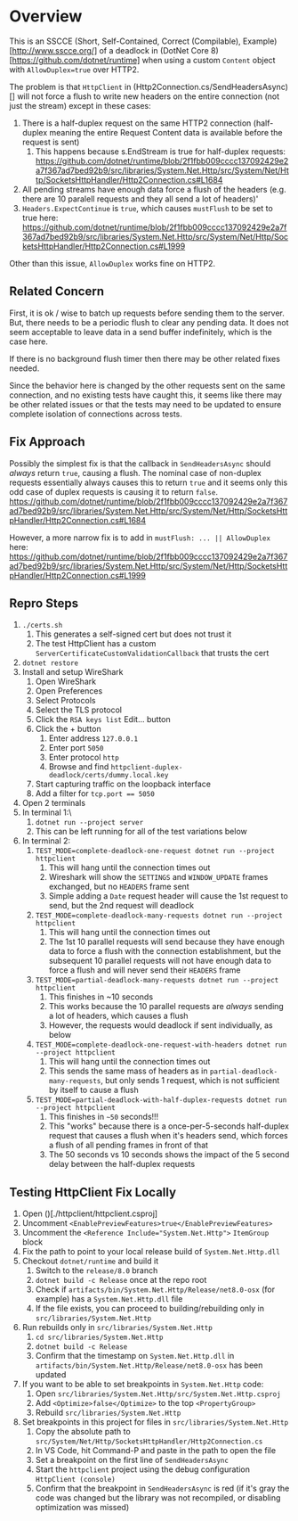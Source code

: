 # Overview

This is an SSCCE (Short, Self-Contained, Correct (Compilable), Example)[http://www.sscce.org/] of a deadlock in (DotNet Core 8)[https://github.com/dotnet/runtime] when using a custom `Content` object with `AllowDuplex=true` over HTTP2.

The problem is that `HttpClient` in (Http2Connection.cs/SendHeadersAsync)[] will not force a flush to write new headers on the entire connection (not just the stream) except in these cases:
1. There is a half-duplex request on the same HTTP2 connection (half-duplex meaning the entire Request Content data is available before the request is sent)
   1.  This happens because s.EndStream is true for half-duplex requests: https://github.com/dotnet/runtime/blob/2f1fbb009cccc137092429e2a7f367ad7bed92b9/src/libraries/System.Net.Http/src/System/Net/Http/SocketsHttpHandler/Http2Connection.cs#L1684
2. All pending streams have enough data force a flush of the headers (e.g. there are 10 paralell requests and they all send a lot of headers)'
3. `Headers.ExpectContinue` is `true`, which causes `mustFlush` to be set to true here: https://github.com/dotnet/runtime/blob/2f1fbb009cccc137092429e2a7f367ad7bed92b9/src/libraries/System.Net.Http/src/System/Net/Http/SocketsHttpHandler/Http2Connection.cs#L1999

Other than this issue, `AllowDuplex` works fine on HTTP2.

## Related Concern

First, it is ok / wise to batch up requests before sending them to the server.  But, there needs to be a periodic flush to clear any pending data.  It does not seem acceptable to leave data in a send buffer indefinitely, which is the case here.

If there is no background flush timer then there may be other related fixes needed.

Since the behavior here is changed by the other requests sent on the same connection, and no existing tests have caught this, it seems like there may be other related issues or that the tests may need to be updated to ensure complete isolation of connections across tests.

## Fix Approach

Possibly the simplest fix is that the callback in `SendHeadersAsync` should *always* return `true`, causing a flush.  The nominal case of non-duplex requests essentially always causes this to return `true` and it seems only this odd case of duplex requests is causing it to return `false`.
https://github.com/dotnet/runtime/blob/2f1fbb009cccc137092429e2a7f367ad7bed92b9/src/libraries/System.Net.Http/src/System/Net/Http/SocketsHttpHandler/Http2Connection.cs#L1684

However, a more narrow fix is to add in `mustFlush: ... || AllowDuplex` here: https://github.com/dotnet/runtime/blob/2f1fbb009cccc137092429e2a7f367ad7bed92b9/src/libraries/System.Net.Http/src/System/Net/Http/SocketsHttpHandler/Http2Connection.cs#L1999

## Repro Steps

1. `./certs.sh`
   1. This generates a self-signed cert but does not trust it
   2. The test HttpClient has a custom `ServerCertificateCustomValidationCallback` that trusts the cert
2. `dotnet restore`
3. Install and setup WireShark
   1. Open WireShark
   2. Open Preferences
   3. Select Protocols
   4. Select the TLS protocol
   5. Click the `RSA keys list` Edit... button
   6. Click the + button
      1. Enter address `127.0.0.1`
      2. Enter port `5050`
      3. Enter protocol `http`
      4. Browse and find `httpclient-duplex-deadlock/certs/dummy.local.key`
   7. Start capturing traffic on the loopback interface
   8. Add a filter for `tcp.port == 5050`
4. Open 2 terminals
5. In terminal 1:\
   1. `dotnet run --project server`
   2. This can be left running for all of the test variations below
6. In terminal 2:
   1. `TEST_MODE=complete-deadlock-one-request dotnet run --project httpclient`
      1. This will hang until the connection times out
      2. Wireshark will show the `SETTINGS` and `WINDOW_UPDATE` frames exchanged, but no `HEADERS` frame sent
      3. Simple adding a `Date` request header will cause the 1st request to send, but the 2nd request will deadlock
   2. `TEST_MODE=complete-deadlock-many-requests dotnet run --project httpclient`
      1. This will hang until the connection times out
      2. The 1st 10 parallel requests will send because they have enough data to force a flush with the connection establishment, but the subsequent 10 parallel requests will not have enough data to force a flush and will never send their `HEADERS` frame
   3. `TEST_MODE=partial-deadlock-many-requests dotnet run --project httpclient`
      1. This finishes in ~10 seconds
      2. This works because the 10 parallel requests are *always* sending a lot of headers, which causes a flush
      3. However, the requests would deadlock if sent individually, as below
   4. `TEST_MODE=complete-deadlock-one-request-with-headers dotnet run --project httpclient`
      1. This will hang until the connection times out
      2. This sends the same mass of headers as in `partial-deadlock-many-requests`, but only sends 1 request, which is not sufficient by itself to cause a flush
   5. `TEST_MODE=partial-deadlock-with-half-duplex-requests dotnet run --project httpclient`
      1. This finishes in `~50` seconds!!!
      2. This "works" because there is a once-per-5-seconds half-duplex request that causes a flush when it's headers send, which forces a flush of all pending frames in front of that
      3. The 50 seconds vs 10 seconds shows the impact of the 5 second delay between the half-duplex requests

## Testing HttpClient Fix Locally

1. Open ()[./httpclient/httpclient.csproj]
2. Uncomment `<EnablePreviewFeatures>true</EnablePreviewFeatures>`
3. Uncomment the `<Reference Include="System.Net.Http">` `ItemGroup` block
4. Fix the path to point to your local release build of `System.Net.Http.dll`
5. Checkout `dotnet/runtime` and build it
   1. Switch to the `release/8.0` branch
   2. `dotnet build -c Release` once at the repo root
   3. Check if `artifacts/bin/System.Net.Http/Release/net8.0-osx` (for example) has a `System.Net.Http.dll` file
   4. If the file exists, you can proceed to building/rebuilding only in `src/libraries/System.Net.Http`
6. Run rebuilds only in `src/libraries/System.Net.Http`
   1. `cd src/libraries/System.Net.Http`
   2. `dotnet build -c Release`
   3. Confirm that the timestamp on `System.Net.Http.dll` in `artifacts/bin/System.Net.Http/Release/net8.0-osx` has been updated
7. If you want to be able to set breakpoints in `System.Net.Http` code:
   1. Open `src/libraries/System.Net.Http/src/System.Net.Http.csproj`
   2. Add `<Optimize>false</Optimize>` to the top `<PropertyGroup>`
   3. Rebuild `src/libraries/System.Net.Http`
8. Set breakpoints in this project for files in `src/libraries/System.Net.Http`
   1. Copy the absolute path to `src/System/Net/Http/SocketsHttpHandler/Http2Connection.cs`
   2. In VS Code, hit Command-P and paste in the path to open the file
   3. Set a breakpoint on the first line of `SendHeadersAsync`
   4. Start the `httpclient` project using the debug configuration `HttpClient (console)`
   5. Confirm that the breakpoint in `SendHeadersAsync` is red (if it's gray the code was changed but the library was not recompiled, or disabling optimization was missed)